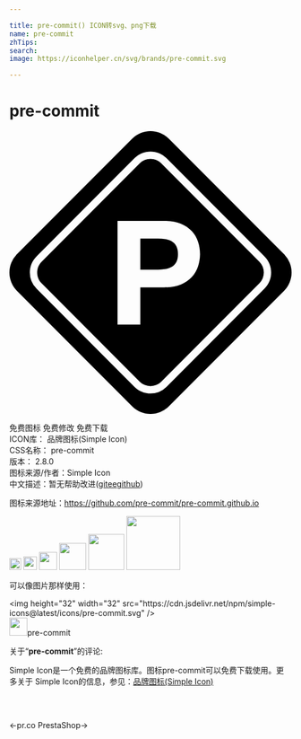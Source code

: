 ```yaml
---

title: pre-commit() ICON转svg、png下载
name: pre-commit
zhTips: 
search: 
image: https://iconhelper.cn/svg/brands/pre-commit.svg

---
```


# pre-commit  <small style="font-size: 60%;font-weight: 100"></small>

<div id="svg" class="svg-wrap">
<svg role="img" viewBox="0 0 24 24" xmlns="http://www.w3.org/2000/svg"><title>pre-commit icon</title><path d="M23.355 10.444L13.556.645a2.2 2.2 0 0 0-3.112 0L.645 10.444a2.201 2.201 0 0 0 0 3.112l9.799 9.799a2.201 2.201 0 0 0 3.112 0l9.799-9.799a2.2 2.2 0 0 0 0-3.112zm-1.657 2.918l-8.337 8.337a1.922 1.922 0 0 1-1.362.563c-.493 0-.986-.188-1.362-.563L2.3 13.362A1.92 1.92 0 0 1 1.738 12c0-.514.2-.998.564-1.362l8.337-8.337c.363-.363.847-.563 1.361-.563s.998.2 1.362.564l8.337 8.337c.75.75.75 1.972-.001 2.723zM14.195 9.76c.094.173.142.399.142.678s-.047.505-.142.678c-.095.173-.22.306-.376.401a1.485 1.485 0 0 1-.542.191 4.033 4.033 0 0 1-.641.049h-1.504V9.119h1.504c.222 0 .435.017.641.049.205.033.386.097.542.191.156.095.281.228.376.401zm7.062 1.319L12.92 2.742c-.245-.245-.572-.381-.92-.381s-.675.135-.921.381l-8.337 8.337c-.245.246-.381.573-.381.921s.135.675.381.921l8.337 8.337a1.304 1.304 0 0 0 1.842 0l8.337-8.337a1.305 1.305 0 0 0-.001-1.842zm-5.213.4a2.437 2.437 0 0 1-.53.906 2.624 2.624 0 0 1-.943.635c-.386.16-.855.24-1.405.24h-2.034v3.155H9.197v-8.8h3.969c.55 0 1.019.08 1.405.24.386.16.7.372.943.635.242.263.419.563.53.9.111.337.166.686.166 1.048 0 .353-.055.7-.166 1.041z"/></svg>
</div>
<detail full-name='pre-commit'></detail>

<div class="detail-page">
<p>
<span><span class="badge-success badge">免费图标</span> <span class="badge-success badge">免费修改</span>  <span class="badge-success badge">免费下载</span> </span>
<br/>
<span>
ICON库：
<span class="badge-secondary badge">品牌图标(Simple Icon)</span> 
</span>
<br/>
<span>
CSS名称：
<span class="badge-secondary badge">pre-commit</span> 
</span>

<br/>
<span>
版本：
<span class="badge-secondary badge">2.8.0</span> 
</span>
<br/>
<span>图标来源/作者：<span class="badge-light badge">Simple Icon</span></span> 
<br/>
<span class="zh-detail">中文描述：暂无<span class="help-link"><span>帮助改进</span>(<a href="https://gitee.com/liuwave/icon-helper/edit/master/json/brands/pre-commit.json" target="_blank" rel="noopener noreferrer">gitee</a><a href="https://github.com/liuwave/icon-helper/edit/master/json/brands/pre-commit.json" target="_blank" rel="noopener noreferrer">github</a></span>)</span><br/>
</p>
</div><div class="description description alert alert-light"><p>图标来源地址：<a href="https://github.com/pre-commit/pre-commit.github.io" target="_blank" rel="noopener noreferrer">https://github.com/pre-commit/pre-commit.github.io</a></p></div>
<div class="alert alert-dark">
<img height="21" width="21" src="https://cdn.jsdelivr.net/npm/simple-icons@latest/icons/pre-commit.svg" />
<img height="24" width="24" src="https://cdn.jsdelivr.net/npm/simple-icons@latest/icons/pre-commit.svg" />
<img height="32" width="32" src="https://cdn.jsdelivr.net/npm/simple-icons@latest/icons/pre-commit.svg" />
<img height="48" width="48" src="https://cdn.jsdelivr.net/npm/simple-icons@latest/icons/pre-commit.svg" />
<img height="64" width="64" src="https://cdn.jsdelivr.net/npm/simple-icons@latest/icons/pre-commit.svg" />
<img height="96" width="96" src="https://cdn.jsdelivr.net/npm/simple-icons@latest/icons/pre-commit.svg" />

</div>
<div>
  <p>可以像图片那样使用：    
  </p>
  <div class="alert alert-primary" style="font-size: 14px">
    &lt;img height="32" width="32" src="https://cdn.jsdelivr.net/npm/simple-icons@latest/icons/pre-commit.svg" /&gt;
    <copy-btn content='<img height="32" width="32" src="https://cdn.jsdelivr.net/npm/simple-icons@latest/icons/pre-commit.svg" />'></copy-btn>
  </div>
  <div class="alert alert-secondary">
    <img height="32" width="32" src="https://cdn.jsdelivr.net/npm/simple-icons@latest/icons/pre-commit.svg" />pre-commit
    <copy-btn content="pre-commit" btn-title="复制图标名称"></copy-btn>
  </div>
</div>
<div class="icon-detail__container">
<p>关于“<b>pre-commit</b>”的评论:</p>
</div>
<Vssue title="关于“pre-commit”的评论" />
<div><p>Simple Icon是一个免费的品牌图标库。图标pre-commit可以免费下载使用。更多关于  Simple Icon的信息，参见：<a target="_blank" href="https://iconhelper.cn/brands.html">品牌图标(Simple Icon)</a>
</p></div>


<div style="padding:2rem 0 " class="page-nav"><p class="inner"><span class="prev">←<router-link to="/icon/pr-co.html">pr.co</router-link></span> <span class="next"><router-link to="/icon/prestashop.html">PrestaShop</router-link>→</span></p></div>
